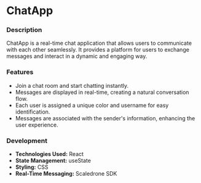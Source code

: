 # ChatApp

### Description

ChatApp is a real-time chat application that allows users to communicate with each other seamlessly. It provides a platform for users to exchange messages and interact in a dynamic and engaging way.

### Features

- Join a chat room and start chatting instantly.
- Messages are displayed in real-time, creating a natural conversation flow.
- Each user is assigned a unique color and username for easy identification.
- Messages are associated with the sender's information, enhancing the user experience.

### Development

- **Technologies Used:** React
- **State Management:** useState
- **Styling:** CSS
- **Real-Time Messaging:** Scaledrone SDK
